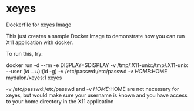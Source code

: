 # xeyes
Dockerfile for xeyes Image

This just creates a sample Docker Image to demonstrate how you can run X11 application with docker.

To run this, try:

docker run -d --rm -e DISPLAY=$DISPLAY -v /tmp/.X11-unix:/tmp/.X11-unix --user $(id -u):$(id -g) -v /etc/passwd:/etc/passwd -v $HOME:$HOME mydalon/xeyes:1 xeyes

-v /etc/passwd:/etc/passwd and -v $HOME:$HOME are not necessary for xeyes, but would make sure your username is known and you have access to your home directory in the X11 application
